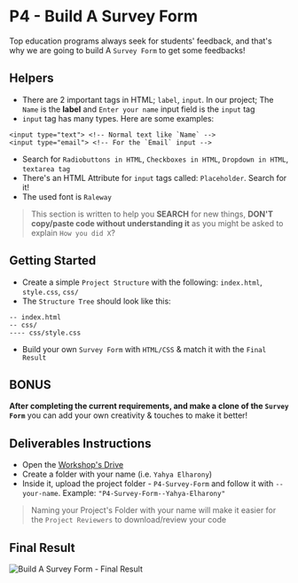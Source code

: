 # P4 - Build A Survey Form
Top education programs always seek for students' feedback, and that's why we are going to build A `Survey Form` to get some feedbacks!

## Helpers
- There are 2 important tags in HTML; `label`, `input`. In our project; The `Name` is the **label** and `Enter your name` input field is the `input` tag
- `input` tag has many types. Here are some examples:
```
<input type="text"> <!-- Normal text like `Name` -->
<input type="email"> <!-- For the `Email` input -->
```
- Search for `Radiobuttons in HTML`, `Checkboxes in HTML`, `Dropdown in HTML`, `textarea tag`
- There's an HTML Attribute for `input` tags called: `Placeholder`. Search for it!
- The used font is `Raleway`

> This section is written to help you **SEARCH** for new things, **DON'T copy/paste code without understanding it** as you might be asked to explain `How you did X`?

## Getting Started
- Create a simple `Project Structure` with the following: `index.html`, `style.css`, `css/`
- The `Structure Tree` should look like this:
```
-- index.html
-- css/
---- css/style.css
```
- Build your own `Survey Form` with `HTML/CSS` & match it with the `Final Result`

## BONUS
**After completing the current requirements, and make a clone of the `Survey Form`** you can add your own creativity & touches to make it better!

## Deliverables Instructions
- Open the [Workshop's Drive](https://drive.google.com/drive/u/0/folders/1NSbd29QsturGGTne4UyBh1VOT3rkduOm)
- Create a folder with your name (i.e. `Yahya Elharony`)
- Inside it, upload the project folder - `P4-Survey-Form` and follow it with `--your-name`. Example: `"P4-Survey-Form--Yahya-Elharony"`
> Naming your Project's Folder with your name will make it easier for the `Project Reviewers` to download/review your code


## Final Result
![Build A Survey Form - Final Result](https://user-images.githubusercontent.com/16986422/54329239-86ba6500-4619-11e9-962e-26ab5189b53a.png)